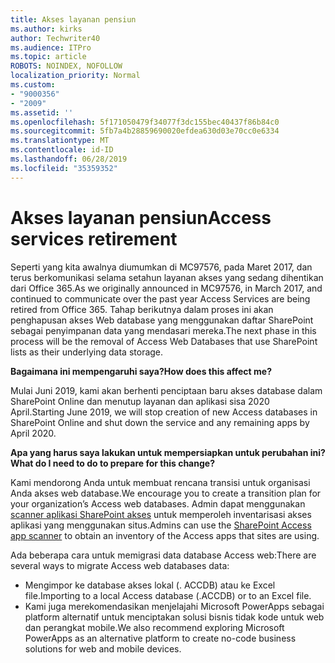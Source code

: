 ```yaml
---
title: Akses layanan pensiun
ms.author: kirks
author: Techwriter40
ms.audience: ITPro
ms.topic: article
ROBOTS: NOINDEX, NOFOLLOW
localization_priority: Normal
ms.custom:
- "9000356"
- "2009"
ms.assetid: ''
ms.openlocfilehash: 5f171050479f34077f3dc155bec40437f86b84c0
ms.sourcegitcommit: 5fb7a4b28859690020efdea630d03e70cc0e6334
ms.translationtype: MT
ms.contentlocale: id-ID
ms.lasthandoff: 06/28/2019
ms.locfileid: "35359352"
---
```

# <a name="access-services-retirement"></a><span data-ttu-id="20e15-102">Akses layanan pensiun</span><span class="sxs-lookup"><span data-stu-id="20e15-102">Access services retirement</span></span>

<span data-ttu-id="20e15-103">Seperti yang kita awalnya diumumkan di MC97576, pada Maret 2017, dan terus berkomunikasi selama setahun layanan akses yang sedang dihentikan dari Office 365.</span><span class="sxs-lookup"><span data-stu-id="20e15-103">As we originally announced in MC97576, in March 2017, and continued to communicate over the past year Access Services are being retired from Office 365.</span></span> <span data-ttu-id="20e15-104">Tahap berikutnya dalam proses ini akan penghapusan akses Web database yang menggunakan daftar SharePoint sebagai penyimpanan data yang mendasari mereka.</span><span class="sxs-lookup"><span data-stu-id="20e15-104">The next phase in this process will be the removal of Access Web Databases that use SharePoint lists as their underlying data storage.</span></span>

<span data-ttu-id="20e15-105">**Bagaimana ini mempengaruhi saya?**</span><span class="sxs-lookup"><span data-stu-id="20e15-105">**How does this affect me?**</span></span>

<span data-ttu-id="20e15-106">Mulai Juni 2019, kami akan berhenti penciptaan baru akses database dalam SharePoint Online dan menutup layanan dan aplikasi sisa 2020 April.</span><span class="sxs-lookup"><span data-stu-id="20e15-106">Starting June 2019, we will stop creation of new Access databases in SharePoint Online and shut down the service and any remaining apps by April 2020.</span></span>

<span data-ttu-id="20e15-107">**Apa yang harus saya lakukan untuk mempersiapkan untuk perubahan ini?**</span><span class="sxs-lookup"><span data-stu-id="20e15-107">**What do I need to do to prepare for this change?**</span></span>

<span data-ttu-id="20e15-108">Kami mendorong Anda untuk membuat rencana transisi untuk organisasi Anda akses web database.</span><span class="sxs-lookup"><span data-stu-id="20e15-108">We encourage you to create a transition plan for your organization’s Access web databases.</span></span> <span data-ttu-id="20e15-109">Admin dapat menggunakan [scanner aplikasi SharePoint akses](https://github.com/SharePoint/PnP-Tools/tree/master/Solutions/SharePoint.AccessApp.Scanner) untuk memperoleh inventarisasi akses aplikasi yang menggunakan situs.</span><span class="sxs-lookup"><span data-stu-id="20e15-109">Admins can use the [SharePoint Access app scanner](https://github.com/SharePoint/PnP-Tools/tree/master/Solutions/SharePoint.AccessApp.Scanner) to obtain an inventory of the Access apps that sites are using.</span></span>

<span data-ttu-id="20e15-110">Ada beberapa cara untuk memigrasi data database Access web:</span><span class="sxs-lookup"><span data-stu-id="20e15-110">There are several ways to migrate Access web databases data:</span></span>

- <span data-ttu-id="20e15-111">Mengimpor ke database akses lokal (. ACCDB) atau ke Excel file.</span><span class="sxs-lookup"><span data-stu-id="20e15-111">Importing to a local Access database (.ACCDB) or to an Excel file.</span></span>
- <span data-ttu-id="20e15-112">Kami juga merekomendasikan menjelajahi Microsoft PowerApps sebagai platform alternatif untuk menciptakan solusi bisnis tidak kode untuk web dan perangkat mobile.</span><span class="sxs-lookup"><span data-stu-id="20e15-112">We also recommend exploring Microsoft PowerApps as an alternative platform to create no-code business solutions for web and mobile devices.</span></span>